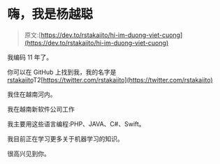 # 嗨，我是杨越聪

> 原文:[https://dev.to/rstakaiito/hi-im-duong-viet-cuong](https://dev.to/rstakaiito/hi-im-duong-viet-cuong)

我编码 11 年了。

你可以在 GitHub 上找到我，我的名字是[rstakaiito](https://github.com/rstakaiito)T2[https://twitter.com/rstakaiito](https://twitter.com/rstakaiito)

我住在越南河内。

我在越南新软件公司工作

我主要用这些语言编程:PHP、JAVA、C#、Swift。

我目前正在学习更多关于机器学习的知识。

很高兴见到你。